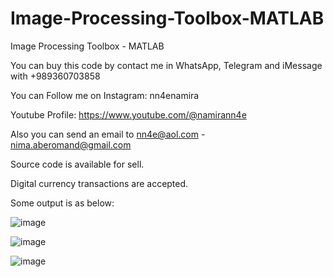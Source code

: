 # Image-Processing-Toolbox-MATLAB
Image Processing Toolbox - MATLAB

You can buy this code by contact me in WhatsApp, Telegram and iMessage with +989360703858

You can Follow me on Instagram: nn4enamira

Youtube Profile: https://www.youtube.com/@namirann4e

Also you can send an email to nn4e@aol.com - nima.aberomand@gmail.com

Source code is available for sell.

Digital currency transactions are accepted.

Some output is as below:

![image](https://github.com/user-attachments/assets/a95fddb3-035e-444c-9b1e-d128650669d8)

![image](https://github.com/user-attachments/assets/93a5723f-c2fe-4adc-9dfb-6d2b2e494a58)

![image](https://github.com/user-attachments/assets/a7513985-1d32-43fc-a04c-1733c9b237d5)

